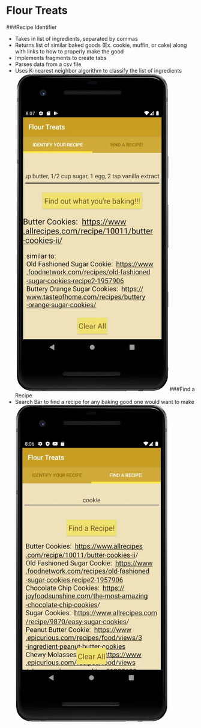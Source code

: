# Flour Treats
###Recipe Identifier
- Takes in list of ingredients, separated by commas
- Returns list of similar baked goods (Ex. cookie, muffin, or cake) along with links to how to properly make the good
- Implements fragments to create tabs
- Parses data from a csv file
- Uses K-nearest neighbor algorithm to classify the list of ingredients
![Image of Recipe Identifier Tab](IdentifyRecipeDemo.jpg)
###Find a Recipe
- Search Bar to find a recipe for any baking good one would want to make
![Image of Recipe Identifier Tab](FindARecipeDemo.jpg)
